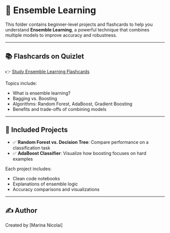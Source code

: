 # 🧠 Ensemble Learning

This folder contains beginner-level projects and flashcards to help you understand **Ensemble Learning**, a powerful technique that combines multiple models to improve accuracy and robustness.

---

## 📚 Flashcards on Quizlet

👉 [Study Ensemble Learning Flashcards](https://quizlet.com/1051504519/ensemble-learning-flash-cards/?funnelUUID=394d3a33-9c1e-4d53-9d05-f61820cef41e)

Topics include:
- What is ensemble learning?
- Bagging vs. Boosting
- Algorithms: Random Forest, AdaBoost, Gradient Boosting
- Benefits and trade-offs of combining models

---

## 📁 Included Projects

- ✅ **Random Forest vs. Decision Tree**: Compare performance on a classification task
- ✅ **AdaBoost Classifier**: Visualize how boosting focuses on hard examples

Each project includes:
- Clean code notebooks
- Explanations of ensemble logic
- Accuracy comparisons and visualizations

---

## ✍️ Author

Created by [Marina Nicolai]
